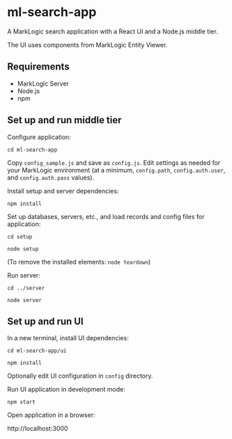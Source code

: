 # ml-search-app

A MarkLogic search application with a React UI and a Node.js middle tier.

The UI uses components from MarkLogic Entity Viewer.

## Requirements

- MarkLogic Server
- Node.js
- npm

## Set up and run middle tier 

Configure application:

`cd ml-search-app`

Copy `config_sample.js` and save as `config.js`. Edit settings as needed for your MarkLogic environment (at a minimum, `config.path`, `config.auth.user`, and `config.auth.pass` values).

Install setup and server dependencies:

`npm install`

Set up databases, servers, etc., and load records and config files for application:

`cd setup`

`node setup`

(To remove the installed elements: `node teardown`)

Run server:

`cd ../server`

`node server`

## Set up and run UI

In a new terminal, install UI dependencies: 

`cd ml-search-app/ui`

`npm install`

Optionally edit UI configuration in `config` directory.

Run UI application in development mode:

`npm start`

Open application in a browser:

http://localhost:3000
